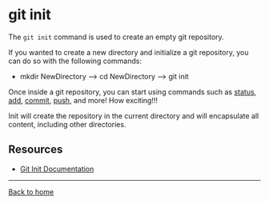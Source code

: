 # git init

The `git init` command is used to create an empty git repository.

If you wanted to create a new directory and initialize a git repository, you can do so with the following commands:

- mkdir NewDirectory
-->
 cd NewDirectory
-->
 git init

Once inside a git repository, you can start using commands such as
[status](./status.md),
[add](./Add.md),
[commit](./Commit.md),
[push](./Push.md),
and more! How exciting!!!

Init will create the repository in the current directory and will encapsulate all content, including other directories.

## Resources

- [Git Init Documentation](https://git-scm.com/docs/git-init)

---

[Back to home](../README.md)